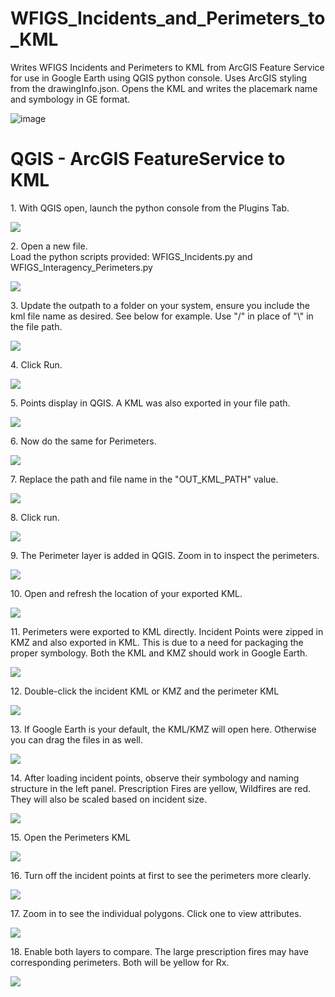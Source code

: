 # WFIGS_Incidents_and_Perimeters_to_KML
Writes WFIGS Incidents and Perimeters to KML from ArcGIS Feature Service for use in Google Earth using QGIS python console. Uses ArcGIS styling from the drawingInfo.json. Opens the KML and writes the placemark name and symbology in GE format.  

![image](https://github.com/user-attachments/assets/f1f4b259-830c-4ac3-9e80-d23c9bd18bbd)


# QGIS - ArcGIS FeatureService to KML


1\. With QGIS open, launch the python console from the Plugins Tab.

![](https://colony-recorder.s3.amazonaws.com/files/2025-07-07/933f657a-f0f3-43f4-ac20-c3009e7e5c85/stack_animation.webp)


2\. Open a new file.\
Load the python scripts provided: WFIGS_Incidents.py and WFIGS_Interagency_Perimeters.py

![](https://colony-recorder.s3.amazonaws.com/files/2025-07-07/1d06bdf7-81bd-4140-9573-86e72e7865f2/stack_animation.webp)


3\. Update the outpath to a folder on your system, ensure you include the kml file name as desired. See below for example. Use "/" in place of "\\" in the file path.

![](https://ajeuwbhvhr.cloudimg.io/https://colony-recorder.s3.amazonaws.com/files/2025-07-07/315a3898-1e0e-402b-907d-2f3c81c1c9e9/ascreenshot.jpeg?tl_px=544,430&br_px=1920,1200&force_format=jpeg&q=100&width=1120.0&wat=1&wat_opacity=1&wat_gravity=northwest&wat_url=https://colony-recorder.s3.amazonaws.com/images/watermarks/FB923C_standard.png&wat_pad=664,397)


4\. Click Run.

![](https://ajeuwbhvhr.cloudimg.io/https://colony-recorder.s3.amazonaws.com/files/2025-07-07/4f29816c-4803-4453-ae59-233991b30774/ascreenshot.jpeg?tl_px=506,319&br_px=1883,1088&force_format=jpeg&q=100&width=1120.0&wat=1&wat_opacity=1&wat_gravity=northwest&wat_url=https://colony-recorder.s3.amazonaws.com/images/watermarks/FB923C_standard.png&wat_pad=524,277)


5\. Points display in QGIS. A KML was also exported in your file path.

![](https://ajeuwbhvhr.cloudimg.io/https://colony-recorder.s3.amazonaws.com/files/2025-07-07/42418443-8fb1-4171-92d4-e5d5b44311e9/ascreenshot.jpeg?tl_px=544,102&br_px=1920,871&force_format=jpeg&q=100&width=1120.0&wat=1&wat_opacity=1&wat_gravity=northwest&wat_url=https://colony-recorder.s3.amazonaws.com/images/watermarks/FB923C_standard.png&wat_pad=669,276)


6\. Now do the same for Perimeters.

![](https://ajeuwbhvhr.cloudimg.io/https://colony-recorder.s3.amazonaws.com/files/2025-07-07/434534f2-f84d-4239-b286-dd5a9f517d18/ascreenshot.jpeg?tl_px=544,364&br_px=1920,1133&force_format=jpeg&q=100&width=1120.0&wat=1&wat_opacity=1&wat_gravity=northwest&wat_url=https://colony-recorder.s3.amazonaws.com/images/watermarks/FB923C_standard.png&wat_pad=637,277)


7\. Replace the path and file name in the "OUT_KML_PATH" value.

![](https://ajeuwbhvhr.cloudimg.io/https://colony-recorder.s3.amazonaws.com/files/2025-07-07/c97bedba-23cc-4a63-a0ba-55c4a054044e/ascreenshot.jpeg?tl_px=544,430&br_px=1920,1200&force_format=jpeg&q=100&width=1120.0&wat=1&wat_opacity=1&wat_gravity=northwest&wat_url=https://colony-recorder.s3.amazonaws.com/images/watermarks/FB923C_standard.png&wat_pad=540,458)


8\. Click run.

![](https://ajeuwbhvhr.cloudimg.io/https://colony-recorder.s3.amazonaws.com/files/2025-07-07/65f00bbc-f157-42d7-9cdd-738451266962/ascreenshot.jpeg?tl_px=509,316&br_px=1885,1085&force_format=jpeg&q=100&width=1120.0&wat=1&wat_opacity=1&wat_gravity=northwest&wat_url=https://colony-recorder.s3.amazonaws.com/images/watermarks/FB923C_standard.png&wat_pad=524,277)


9\. The Perimeter layer is added in QGIS. Zoom in to inspect the perimeters.

![](https://ajeuwbhvhr.cloudimg.io/https://colony-recorder.s3.amazonaws.com/files/2025-07-07/d5aad71d-b03e-4810-9813-8b0556bea881/user_cropped_screenshot.webp?tl_px=272,215&br_px=1648,984&force_format=jpeg&q=100&width=1120.0)


10\. Open and refresh the location of your exported KML.

![](https://ajeuwbhvhr.cloudimg.io/https://colony-recorder.s3.amazonaws.com/files/2025-07-07/1d6af76b-dcdd-4e5b-b3c3-c1cb0dceed90/ascreenshot.jpeg?tl_px=0,0&br_px=1376,769&force_format=jpeg&q=100&width=1120.0&wat=1&wat_opacity=1&wat_gravity=northwest&wat_url=https://colony-recorder.s3.amazonaws.com/images/watermarks/FB923C_standard.png&wat_pad=147,31)


11\. Perimeters were exported to KML directly. Incident Points were zipped in KMZ and also exported in KML. This is due to a need for packaging the proper symbology. Both the KML and KMZ should work in Google Earth.

![](https://ajeuwbhvhr.cloudimg.io/https://colony-recorder.s3.amazonaws.com/files/2025-07-07/413ab96b-51c6-423d-a0a6-b4a70e4bf5e9/ascreenshot.jpeg?tl_px=0,0&br_px=1376,769&force_format=jpeg&q=100&width=1120.0&wat=1&wat_opacity=1&wat_gravity=northwest&wat_url=https://colony-recorder.s3.amazonaws.com/images/watermarks/FB923C_standard.png&wat_pad=289,143)


12\. Double-click the incident KML or KMZ and the perimeter KML

![](https://ajeuwbhvhr.cloudimg.io/https://colony-recorder.s3.amazonaws.com/files/2025-07-07/a990f11e-7e1a-4f71-b838-b87192240f6f/ascreenshot.jpeg?tl_px=0,0&br_px=1376,769&force_format=jpeg&q=100&width=1120.0&wat=1&wat_opacity=1&wat_gravity=northwest&wat_url=https://colony-recorder.s3.amazonaws.com/images/watermarks/FB923C_standard.png&wat_pad=274,172)


13\. If Google Earth is your default, the KML/KMZ will open here. Otherwise you can drag the files in as well.

![](https://ajeuwbhvhr.cloudimg.io/https://colony-recorder.s3.amazonaws.com/files/2025-07-07/00d2ce2a-d63e-4829-af59-92261822277e/ascreenshot.jpeg?tl_px=0,0&br_px=1376,769&force_format=jpeg&q=100&width=1120.0&wat=1&wat_opacity=1&wat_gravity=northwest&wat_url=https://colony-recorder.s3.amazonaws.com/images/watermarks/FB923C_standard.png&wat_pad=-18,201)


14\. After loading incident points, observe their symbology and naming structure in the left panel. Prescription Fires are yellow, Wildfires are red. They will also be scaled based on incident size.

![](https://ajeuwbhvhr.cloudimg.io/https://colony-recorder.s3.amazonaws.com/files/2025-07-07/8a6761ed-909b-4b3c-820f-48585a164eb5/ascreenshot.jpeg?tl_px=0,0&br_px=1376,769&force_format=jpeg&q=100&width=1120.0&wat=1&wat_opacity=1&wat_gravity=northwest&wat_url=https://colony-recorder.s3.amazonaws.com/images/watermarks/FB923C_standard.png&wat_pad=-21,207)


15\. Open the Perimeters KML

![](https://ajeuwbhvhr.cloudimg.io/https://colony-recorder.s3.amazonaws.com/files/2025-07-07/f359b91a-05d3-458d-a79a-7164cf7ab5d0/ascreenshot.jpeg?tl_px=0,0&br_px=1376,769&force_format=jpeg&q=100&width=1120.0&wat=1&wat_opacity=1&wat_gravity=northwest&wat_url=https://colony-recorder.s3.amazonaws.com/images/watermarks/FB923C_standard.png&wat_pad=280,150)


16\. Turn off the incident points at first to see the perimeters more clearly.

![](https://ajeuwbhvhr.cloudimg.io/https://colony-recorder.s3.amazonaws.com/files/2025-07-07/af9ea299-13de-45e4-aa8e-a32e9e2cde91/ascreenshot.jpeg?tl_px=0,0&br_px=1376,769&force_format=jpeg&q=100&width=1120.0&wat=1&wat_opacity=1&wat_gravity=northwest&wat_url=https://colony-recorder.s3.amazonaws.com/images/watermarks/FB923C_standard.png&wat_pad=-8,207)


17\. Zoom in to see the individual polygons.
Click one to view attributes.

![](https://colony-recorder.s3.amazonaws.com/files/2025-07-07/04a6c4c2-a64a-4398-b1c9-aacef897f664/stack_animation.webp)


18\. Enable both layers to compare. The large prescription fires may have corresponding perimeters. Both will be yellow for Rx.

![](https://colony-recorder.s3.amazonaws.com/files/2025-07-07/b0970835-8555-40ac-ac53-78f8e9c4572c/stack_animation.webp)


